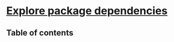 # [Explore package dependencies](https://learn.microsoft.com/en-us/training/modules/explore-package-dependencies/) <!-- omit in toc -->

## Table of contents <!-- omit in toc -->
